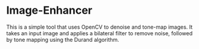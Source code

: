 # Image-Enhancer
This is a simple tool that uses OpenCV to denoise and tone-map images. It takes an input image and applies a bilateral filter to remove noise, followed by tone mapping using the Durand algorithm. 
